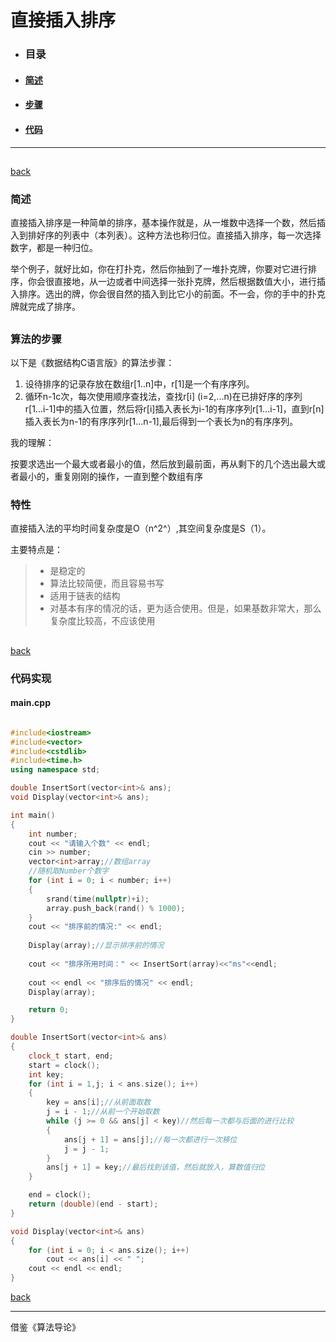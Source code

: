 
<h2 id="back"></h2>

# 直接插入排序

- ### 目录
- #### [简述](#introduction)
- #### [步骤](#step)
- #### [代码](#code)



---

<h2 id="introduction"></h2>

[back](#back)

### 简述

直接插入排序是一种简单的排序，基本操作就是，从一堆数中选择一个数，然后插入到排好序的列表中（本列表）。这种方法也称归位。直接插入排序，每一次选择数字，都是一种归位。

举个例子，就好比如，你在打扑克，然后你抽到了一堆扑克牌，你要对它进行排序，你会很直接地，从一边或者中间选择一张扑克牌，然后根据数值大小，进行插入排序。选出的牌，你会很自然的插入到比它小的前面。不一会，你的手中的扑克牌就完成了排序。

<h2 id="step"></h2>

### 算法的步骤

以下是《数据结构C语言版》的算法步骤：

1. 设待排序的记录存放在数组r[1..n]中，r[1]是一个有序序列。
2. 循环n-1c次，每次使用顺序查找法，查找r[i] (i=2,...n)在已排好序的序列r[1...i-1]中的插入位置，然后将r[i]插入表长为i-1的有序序列r[1...i-1]，直到r[n]插入表长为n-1的有序序列r[1...n-1],最后得到一个表长为n的有序序列。

我的理解：

按要求选出一个最大或者最小的值，然后放到最前面，再从剩下的几个选出最大或者最小的，重复刚刚的操作，一直到整个数组有序

### 特性

直接插入法的平均时间复杂度是O（n^2^）,其空间复杂度是S（1）。

主要特点是：
>- 是稳定的
>- 算法比较简便，而且容易书写
>- 适用于链表的结构
>- 对基本有序的情况的话，更为适合使用。但是，如果基数非常大，那么复杂度比较高，不应该使用


<h2 id="code"></h2>

[back](#back)

### 代码实现

#### main.cpp

```c++

#include<iostream>
#include<vector>
#include<cstdlib>
#include<time.h>
using namespace std;

double InsertSort(vector<int>& ans);
void Display(vector<int>& ans);

int main()
{
	int number;
	cout << "请输入个数" << endl;
	cin >> number;
	vector<int>array;//数组array
	//随机取Number个数字
	for (int i = 0; i < number; i++)
	{
		srand(time(nullptr)+i);
		array.push_back(rand() % 1000);
	}
	cout << "排序前的情况:" << endl;
	
	Display(array);//显示排序前的情况
	
	cout << "排序所用时间：" << InsertSort(array)<<"ms"<<endl;
	
	cout << endl << "排序后的情况" << endl;
	Display(array);

	return 0;
}

double InsertSort(vector<int>& ans)
{
	clock_t start, end;
	start = clock();
	int key;
	for (int i = 1,j; i < ans.size(); i++)
	{
		key = ans[i];//从前面取数
		j = i - 1;//从前一个开始取数
		while (j >= 0 && ans[j] < key)//然后每一次都与后面的进行比较
		{
			ans[j + 1] = ans[j];//每一次都进行一次移位
			j = j - 1;
		}
		ans[j + 1] = key;//最后找到该值，然后就放入，算数值归位
	}

	end = clock();
	return (double)(end - start);
}

void Display(vector<int>& ans)
{
	for (int i = 0; i < ans.size(); i++)
		cout << ans[i] << " ";
	cout << endl << endl;
}

```

[back](#back)

---

借鉴《算法导论》







